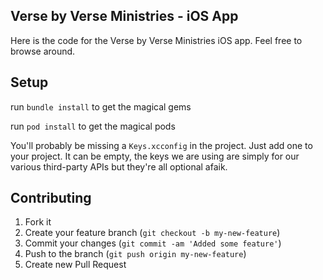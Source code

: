Verse by Verse Ministries - iOS App
-----------------------------------

Here is the code for the Verse by Verse Ministries iOS app. Feel free to browse around. 

Setup
-----

run `bundle install` to get the magical gems

run `pod install` to get the magical pods

You'll probably be missing a `Keys.xcconfig` in the project. Just add one to your project. It can be empty, the keys we are using are simply for our various third-party APIs but they're all optional afaik.

## Contributing

1. Fork it
2. Create your feature branch (`git checkout -b my-new-feature`)
3. Commit your changes (`git commit -am 'Added some feature'`)
4. Push to the branch (`git push origin my-new-feature`)
5. Create new Pull Request
